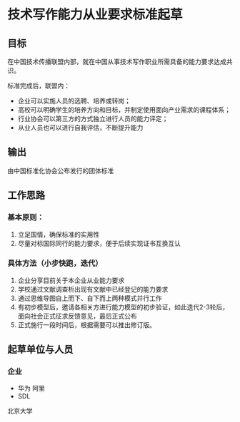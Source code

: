# 技术写作能力从业要求标准起草

## 目标

在中国技术传播联盟内部，就在中国从事技术写作职业所需具备的能力要求达成共识。

标准完成后，联盟内：
* 企业可以实施人员的选聘、培养或转岗；
* 高校可以明确学生的培养方向和目标，并制定使用面向产业需求的课程体系；
* 行业协会可以第三方的方式独立进行人员的能力评定；
* 从业人员也可以进行自我评估，不断提升能力

## 输出
由中国标准化协会公布发行的团体标准

## 工作思路

### 基本原则：
1. 立足国情，确保标准的实用性
2. 尽量对标国际同行的能力要求，便于后续实现证书互换互认


### 具体方法（小步快跑，迭代）
1. 企业分享目前关于本企业从业能力要求
2. 学校通过文献调查析出现有文献中已经登记的能力要求
3. 通过思维导图自上而下、自下而上两种模式并行工作
4. 有初步模型后，邀请各相关方进行能力模型的初步验证，如此迭代2-3轮后，面向社会正式征求反馈意见，最后正式公布
5. 正式施行一段时间后，根据需要可以推出修订版。


## 起草单位与人员

### 企业

* 华为 阿里
* SDL

北京大学

